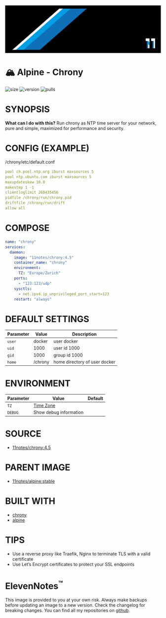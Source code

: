 ![Banner](https://github.com/11notes/defaults/blob/main/static/img/banner.png?raw=true)

# 🏔️ Alpine - Chrony
![size](https://img.shields.io/docker/image-size/11notes/chrony/4.5?color=0eb305) ![version](https://img.shields.io/docker/v/11notes/chrony/4.5?color=eb7a09) ![pulls](https://img.shields.io/docker/pulls/11notes/chrony?color=2b75d6)

# SYNOPSIS
**What can I do with this?** Run chrony as NTP time server for your network, pure and simple, maximized for performance and security.

# CONFIG (EXAMPLE)
/chrony/etc/default.conf
```yaml
pool ch.pool.ntp.org iburst maxsources 5
pool ntp.ubuntu.com iburst maxsources 5
maxupdateskew 10.0
makestep 1 -1
clientloglimit 268435456
pidfile /chrony/run/chrony.pid
driftfile /chrony/run/drift
allow all
```

# COMPOSE
```yaml
name: "chrony"
services:
  daemon:
    image: "11notes/chrony:4.5"
    container_name: "chrony"
    environment:
      TZ: "Europe/Zurich"
    ports:
      - "123:123/udp"
    sysctls:
      - net.ipv4.ip_unprivileged_port_start=123
    restart: "always"
```

# DEFAULT SETTINGS
| Parameter | Value | Description |
| --- | --- | --- |
| `user` | docker | user docker |
| `uid` | 1000 | user id 1000 |
| `gid` | 1000 | group id 1000 |
| `home` | /chrony | home directory of user docker |

# ENVIRONMENT
| Parameter | Value | Default |
| --- | --- | --- |
| `TZ` | [Time Zone](https://en.wikipedia.org/wiki/List_of_tz_database_time_zones) | |
| `DEBUG` | Show debug information | |

# SOURCE
* [11notes/chrony:4.5](https://github.com/11notes/docker-chrony/tree/4.5)

# PARENT IMAGE
* [11notes/alpine:stable](https://hub.docker.com/r/11notes/alpine)

# BUILT WITH
* [chrony](https://chrony-project.org)
* [alpine](https://alpinelinux.org)

# TIPS
* Use a reverse proxy like Traefik, Nginx to terminate TLS with a valid certificate
* Use Let’s Encrypt certificates to protect your SSL endpoints

# ElevenNotes<sup>™️</sup>
This image is provided to you at your own risk. Always make backups before updating an image to a new version. Check the changelog for breaking changes. You can find all my repositories on [github](https://github.com/11notes).
    